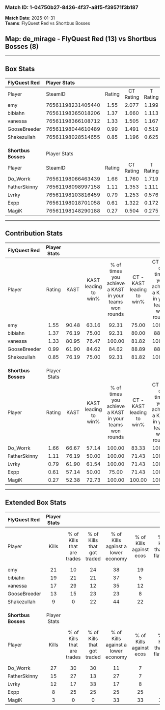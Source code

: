### Match ID: 1-04750b27-8426-4f37-a8f5-f39571f3b187  
**Match Date**: 2025-01-31  
**Teams**: FlyQuest Red vs Shortbus Bosses  

## **Map**: de_mirage - FlyQuest Red (13) vs Shortbus Bosses (8)  
---  

## Box Stats  

| **FlyQuest Red**    | Player Stats      |        |           |          |       |       |       |         |        |      |     |
| :- | :- | :-: | :-: | :-: | :-: | :-: | :-: | :-: | :-: | :-: | :-: |
| Player              | SteamID           | Rating | CT Rating | T Rating | KAST  |  ADR  | Kills | Assists | Deaths | K/D  | HS% |
| emy                 | 76561198231405440 |  1.55  |   2.077   |  1.199   | 90.48 | 102.6 |  21   |    3    |   15   | 1.40 | 19  |
| bibiahn             | 76561198365018206 |  1.37  |   1.660   |  1.113   | 76.19 | 86.4  |  19   |    6    |   13   | 1.46 | 42  |
| vanessa             | 76561198366108712 |  1.33  |   1.505   |  1.167   | 80.95 | 71.0  |  17   |    2    |   10   | 1.70 | 70  |
| GooseBreeder        | 76561198044610489 |  0.99  |   1.491   |  0.519   | 61.90 | 88.2  |  13   |    8    |   15   | 0.87 | 46  |
| Shakezullah         | 76561198028514655 |  0.85  |   1.196   |  0.625   | 76.19 | 46.2  |   9   |    3    |   12   | 0.75 | 33  |
|                     |                   |        |           |          |       |       |       |         |        |      |     |
|                     |                   |        |           |          |       |       |       |         |        |      |     |
|                     |                   |        |           |          |       |       |       |         |        |      |     |
| **Shortbus Bosses** | Player Stats      |        |           |          |       |       |       |         |        |      |     |
| Player              | SteamID           | Rating | CT Rating | T Rating | KAST  |  ADR  | Kills | Assists | Deaths | K/D  | HS% |
| Do_Worrk            | 76561198066463439 |  1.66  |   1.760   |  1.719   | 66.67 | 124.2 |  27   |    2    |   16   | 1.69 | 55  |
| FatherSkinny        | 76561198098997158 |  1.11  |   1.353   |  1.111   | 76.19 | 80.0  |  15   |    6    |   16   | 0.94 | 86  |
| Lvrky               | 76561198103816459 |  0.79  |   1.253   |  0.576   | 61.90 | 49.3  |  12   |    1    |   15   | 0.80 | 50  |
| Expp                | 76561198018701058 |  0.61  |   1.322   |  0.172   | 57.14 | 58.3  |   8   |    5    |   16   | 0.50 | 87  |
| MagiK               | 76561198148290188 |  0.27  |   0.504   |  0.275   | 52.38 | 27.0  |   3   |    5    |   16   | 0.19 | 33  |
---  

## Contribution Stats  

| **FlyQuest Red**    | Player Stats |       |                      |                                                        |                           |                                                             |                          |                                                            |
| :- | :-: | :-: | :-: | :-: | :-: | :-: | :-: | :-: |
| Player              |    Rating    | KAST  | KAST leading to win% | % of times you achieve a KAST in your teams won rounds | CT - KAST leading to win% | CT - % of times you achieve a KAST in your teams won rounds | T - KAST leading to win% | T - % of times you achieve a KAST in your teams won rounds |
| emy                 |     1.55     | 90.48 |        63.16         |                         92.31                          |           75.00           |                           100.00                            |          42.86           |                           75.00                            |
| bibiahn             |     1.37     | 76.19 |        75.00         |                         92.31                          |           80.00           |                            88.89                            |          66.67           |                           100.00                           |
| vanessa             |     1.33     | 80.95 |        76.47         |                         100.00                         |           81.82           |                           100.00                            |          66.67           |                           100.00                           |
| GooseBreeder        |     0.99     | 61.90 |        84.62         |                         84.62                          |           88.89           |                            88.89                            |          75.00           |                           75.00                            |
| Shakezullah         |     0.85     | 76.19 |        75.00         |                         92.31                          |           81.82           |                           100.00                            |          60.00           |                           75.00                            |
|                     |              |       |                      |                                                        |                           |                                                             |                          |                                                            |
|                     |              |       |                      |                                                        |                           |                                                             |                          |                                                            |
|                     |              |       |                      |                                                        |                           |                                                             |                          |                                                            |
| **Shortbus Bosses** | Player Stats |       |                      |                                                        |                           |                                                             |                          |                                                            |
| Player              |    Rating    | KAST  | KAST leading to win% | % of times you achieve a KAST in your teams won rounds | CT - KAST leading to win% | CT - % of times you achieve a KAST in your teams won rounds | T - KAST leading to win% | T - % of times you achieve a KAST in your teams won rounds |
| Do_Worrk            |     1.66     | 66.67 |        57.14         |                         100.00                         |           83.33           |                           100.00                            |          37.50           |                           100.00                           |
| FatherSkinny        |     1.11     | 76.19 |        50.00         |                         100.00                         |           71.43           |                           100.00                            |          33.33           |                           100.00                           |
| Lvrky               |     0.79     | 61.90 |        61.54         |                         100.00                         |           71.43           |                           100.00                            |          50.00           |                           100.00                           |
| Expp                |     0.61     | 57.14 |        50.00         |                         75.00                          |           71.43           |                           100.00                            |          20.00           |                           33.33                            |
| MagiK               |     0.27     | 52.38 |        72.73         |                         100.00                         |          100.00           |                           100.00                            |          50.00           |                           100.00                           |
---  

## Extended Box Stats  

| **FlyQuest Red**    | Player Stats |                            |                            |                                    |                         |                              |                                 |        |                             |                                     |                          |                               |                            |
| :- | :-: | :-: | :-: | :-: | :-: | :-: | :-: | :-: | :-: | :-: | :-: | :-: | :-: |
| Player              |    Kills     | % of Kills that are trades | % of Kills that got traded | % of Kills against a lower economy | % of Kills against ecos | % of Kills that are flawless | % of Kills that are close duels | Deaths | % of Deaths that get traded | % of Deaths against a lower economy | % of Deaths against ecos | % of Deaths that are flawless | % of Deaths that are close |
| emy                 |      21      |             10             |             24             |                 38                 |           19            |              81              |                5                |   15   |             40              |                 27                  |            0             |              73               |             7              |
| bibiahn             |      19      |             21             |             21             |                 37                 |            5            |              89              |                5                |   13   |             15              |                 15                  |            8             |              100              |             0              |
| vanessa             |      17      |             29             |             12             |                 35                 |           12            |              94              |                0                |   10   |             10              |                 20                  |            0             |              60               |             10             |
| GooseBreeder        |      13      |             15             |             23             |                 23                 |            8            |              77              |               15                |   15   |             20              |                 33                  |            7             |              67               |             13             |
| Shakezullah         |      9       |             0              |             22             |                 44                 |           22            |              89              |                0                |   12   |             33              |                 17                  |            0             |              67               |             8              |
|                     |              |                            |                            |                                    |                         |                              |                                 |        |                             |                                     |                          |                               |                            |
|                     |              |                            |                            |                                    |                         |                              |                                 |        |                             |                                     |                          |                               |                            |
|                     |              |                            |                            |                                    |                         |                              |                                 |        |                             |                                     |                          |                               |                            |
| **Shortbus Bosses** | Player Stats |                            |                            |                                    |                         |                              |                                 |        |                             |                                     |                          |                               |                            |
| Player              |    Kills     | % of Kills that are trades | % of Kills that got traded | % of Kills against a lower economy | % of Kills against ecos | % of Kills that are flawless | % of Kills that are close duels | Deaths | % of Deaths that get traded | % of Deaths against a lower economy | % of Deaths against ecos | % of Deaths that are flawless | % of Deaths that are close |
| Do_Worrk            |      27      |             30             |             30             |                 11                 |            7            |              78              |                0                |   16   |             19              |                 19                  |            13            |              94               |             0              |
| FatherSkinny        |      15      |             27             |             13             |                 27                 |            7            |              73              |                7                |   16   |             25              |                  6                  |            6             |              75               |             6              |
| Lvrky               |      12      |             17             |             33             |                 17                 |            8            |              75              |               17                |   15   |             20              |                  7                  |            7             |              80               |             7              |
| Expp                |      8       |             25             |             25             |                 25                 |           25            |              50              |               25                |   16   |             13              |                  6                  |            6             |              94               |             6              |
| MagiK               |      3       |             0              |             0              |                 33                 |           33            |             100              |                0                |   16   |             25              |                 13                  |            6             |              88               |             6              |
